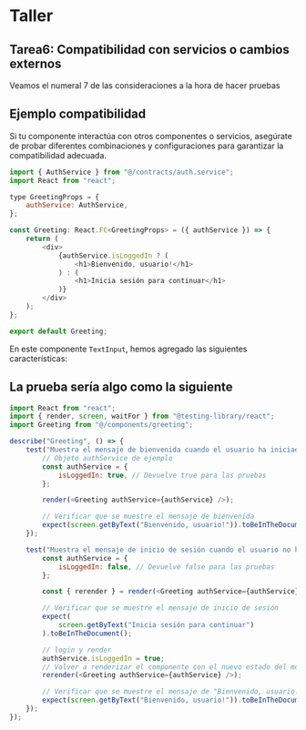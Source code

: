 # Taller

## **Tarea6:** Compatibilidad con servicios o cambios externos

Veamos el numeral 7 de las consideraciones a la hora de hacer pruebas

## Ejemplo compatibilidad

Si tu componente interactúa con otros componentes o servicios, asegúrate de probar diferentes combinaciones y configuraciones para garantizar la compatibilidad adecuada.

```javascript
import { AuthService } from "@/contracts/auth.service";
import React from "react";

type GreetingProps = {
	authService: AuthService,
};

const Greeting: React.FC<GreetingProps> = ({ authService }) => {
	return (
		<div>
			{authService.isLoggedIn ? (
				<h1>Bienvenido, usuario!</h1>
			) : (
				<h1>Inicia sesión para continuar</h1>
			)}
		</div>
	);
};

export default Greeting;
```

En este componente `TextInput`, hemos agregado las siguientes características:

## La prueba sería algo como la siguiente

```javascript
import React from "react";
import { render, screen, waitFor } from "@testing-library/react";
import Greeting from "@/components/greeting";

describe("Greeting", () => {
	test("Muestra el mensaje de bienvenida cuando el usuario ha iniciado sesión", () => {
		// Objeto authService de ejemplo
		const authService = {
			isLoggedIn: true, // Devuelve true para las pruebas
		};

		render(<Greeting authService={authService} />);

		// Verificar que se muestre el mensaje de bienvenida
		expect(screen.getByText("Bienvenido, usuario!")).toBeInTheDocument();
	});

	test("Muestra el mensaje de inicio de sesión cuando el usuario no ha iniciado sesión", async () => {
		const authService = {
			isLoggedIn: false, // Devuelve false para las pruebas
		};

		const { rerender } = render(<Greeting authService={authService} />);

		// Verificar que se muestre el mensaje de inicio de sesión
		expect(
			screen.getByText("Inicia sesión para continuar")
		).toBeInTheDocument();

		// login y render
		authService.isLoggedIn = true;
		// Volver a renderizar el componente con el nuevo estado del mock
		rerender(<Greeting authService={authService} />);

		// Verificar que se muestre el mensaje de "Bienvenido, usuario!"
		expect(screen.getByText("Bienvenido, usuario!")).toBeInTheDocument();
	});
});
```
